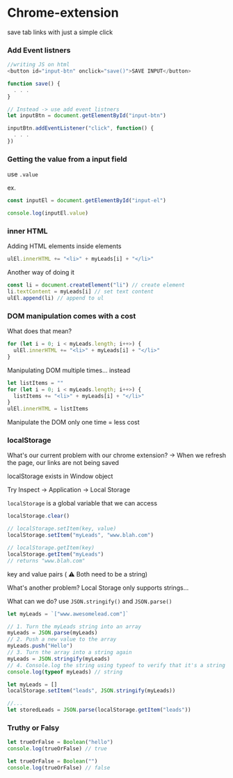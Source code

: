 # Chrome-extension
save tab links with just a simple click

### Add Event listners

``` javascript
//writing JS on html
<button id="input-btn" onclick="save()">SAVE INPUT</button>

function save() {
  . . .
}

// Instead -> use add event listners
let inputBtn = document.getElementById("input-btn")

inputBtn.addEventListener("click", function() {
  . . .
})
```

### Getting the value from a input field

use `.value`

ex.
``` javascript
const inputEl = document.getElementById("input-el")

console.log(inputEl.value)
```

### inner HTML

Adding HTML elements inside elements

``` javascript
ulEl.innerHTML += "<li>" + myLeads[i] + "</li>"
```
Another way of doing it

``` javascript
const li = document.createElement("li") // create element
li.textContent = myLeads[i] // set text content
ulEl.append(li) // append to ul
```

### DOM manipulation comes with a cost

What does that mean?

``` javascript
for (let i = 0; i < myLeads.length; i++>) {
  ulEl.innerHTML += "<li>" + myLeads[i] + "</li>"
}
```
Manipulating DOM multiple times... instead

``` javascript
let listItems = ""
for (let i = 0; i < myLeads.length; i++>) {
  listItems += "<li>" + myLeads[i] + "</li>"
}
ulEl.innerHTML = listItems
```

Manipulate the DOM only one time = less cost

### localStorage

What's our current problem with our chrome extension?
-> When we refresh the page, our links are not being saved

localStorage exists in Window object

Try
Inspect -> Application -> Local Storage

`localStorage` is a global variable that we can access

``` javascript
localStorage.clear()

// localStorage.setItem(key, value)
localStorage.setItem("myLeads", "www.blah.com")

// localStorage.getItem(key)
localStorage.getItem("myLeads")
// returns "www.blah.com"
```
key and value pairs ( ⚠️ Both need to be a string)

What's another problem?
Local Storage only supports strings...

What can we do?
use `JSON.stringify()` and `JSON.parse()`

``` javascript
let myLeads = `["www.awesomelead.com"]`

// 1. Turn the myLeads string into an array
myLeads = JSON.parse(myLeads)
// 2. Push a new value to the array
myLeads.push("Hello")
// 3. Turn the array into a string again
myLeads = JSON.stringify(myLeads)
// 4. Console.log the string using typeof to verify that it's a string
console.log(typeof myLeads) // string
```

``` javascript
let myLeads = []
localStorage.setItem("leads", JSON.stringify(myLeads))

//...
let storedLeads = JSON.parse(localStorage.getItem("leads"))
```

### Truthy or Falsy

``` javascript
let trueOrFalse = Boolean("hello")
console.log(trueOrFalse) // true

let trueOrFalse = Boolean("")
console.log(trueOrFalse) // false
```
